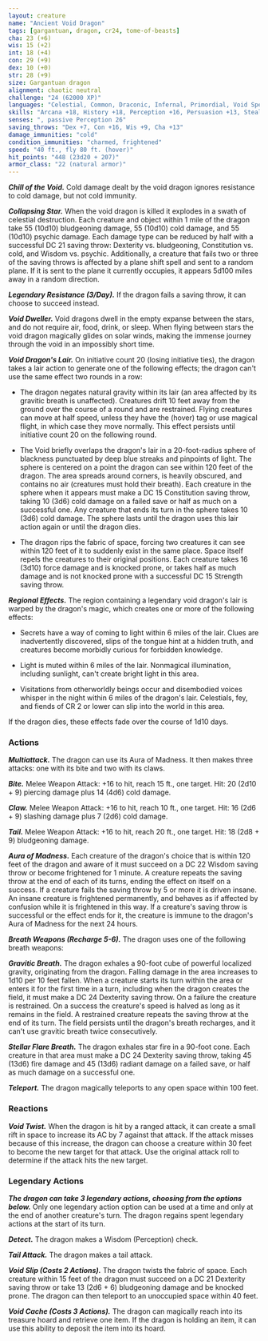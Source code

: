 ```yaml
---
layout: creature
name: "Ancient Void Dragon"
tags: [gargantuan, dragon, cr24, tome-of-beasts]
cha: 23 (+6)
wis: 15 (+2)
int: 18 (+4)
con: 29 (+9)
dex: 10 (+0)
str: 28 (+9)
size: Gargantuan dragon
alignment: chaotic neutral
challenge: "24 (62000 XP)"
languages: "Celestial, Common, Draconic, Infernal, Primordial, Void Speech"
skills: "Arcana +18, History +18, Perception +16, Persuasion +13, Stealth +7"
senses: ", passive Perception 26"
saving_throws: "Dex +7, Con +16, Wis +9, Cha +13"
damage_immunities: "cold"
condition_immunities: "charmed, frightened"
speed: "40 ft., fly 80 ft. (hover)"
hit_points: "448 (23d20 + 207)"
armor_class: "22 (natural armor)"
---
```


***Chill of the Void.*** Cold damage dealt by the void dragon ignores resistance to cold damage, but not cold immunity.

***Collapsing Star.*** When the void dragon is killed it explodes in a swath of celestial destruction. Each creature and object within 1 mile of the dragon take 55 (10d10) bludgeoning damage, 55 (10d10) cold damage, and 55 (10d10) psychic damage. Each damage type can be reduced by half with a successful DC 21 saving throw: Dexterity vs. bludgeoning, Constitution vs. cold, and Wisdom vs. psychic. Additionally, a creature that fails two or three of the saving throws is affected by a plane shift spell and sent to a random plane. If it is sent to the plane it currently occupies, it appears 5d100 miles away in a random direction.

***Legendary Resistance (3/Day).*** If the dragon fails a saving throw, it can choose to succeed instead.

***Void Dweller.*** Void dragons dwell in the empty expanse between the stars, and do not require air, food, drink, or sleep. When flying between stars the void dragon magically glides on solar winds, making the immense journey through the void in an impossibly short time.

***Void Dragon's Lair.*** On initiative count 20 (losing initiative ties), the dragon takes a lair action to generate one of the following effects; the dragon can't use the same effect two rounds in a row:

- The dragon negates natural gravity within its lair (an area affected by its gravitic breath is unaffected). Creatures drift 10 feet away from the ground over the course of a round and are restrained. Flying creatures can move at half speed, unless they have the (hover) tag or use magical flight, in which case they move normally. This effect persists until initiative count 20 on the following round.

- The Void briefly overlaps the dragon's lair in a 20-foot-radius sphere of blackness punctuated by deep blue streaks and pinpoints of light. The sphere is centered on a point the dragon can see within 120 feet of the dragon. The area spreads around corners, is heavily obscured, and contains no air (creatures must hold their breath). Each creature in the sphere when it appears must make a DC 15 Constitution saving throw, taking 10 (3d6) cold damage on a failed save or half as much on a successful one. Any creature that ends its turn in the sphere takes 10 (3d6) cold damage. The sphere lasts until the dragon uses this lair action again or until the dragon dies.

- The dragon rips the fabric of space, forcing two creatures it can see within 120 feet of it to suddenly exist in the same place. Space itself repels the creatures to their original positions. Each creature takes 16 (3d10) force damage and is knocked prone, or takes half as much damage and is not knocked prone with a successful DC 15 Strength saving throw.

***Regional Effects.*** The region containing a legendary void dragon's lair is warped by the dragon's magic, which creates one or more of the following effects:

- Secrets have a way of coming to light within 6 miles of the lair. Clues are inadvertently discovered, slips of the tongue hint at a hidden truth, and creatures become morbidly curious for forbidden knowledge.

- Light is muted within 6 miles of the lair. Nonmagical illumination, including sunlight, can't create bright light in this area.

- Visitations from otherworldly beings occur and disembodied voices whisper in the night within 6 miles of the dragon's lair. Celestials, fey, and fiends of CR 2 or lower can slip into the world in this area.

If the dragon dies, these effects fade over the course of 1d10 days.

### Actions

***Multiattack.*** The dragon can use its Aura of Madness. It then makes three attacks: one with its bite and two with its claws.

***Bite.*** Melee Weapon Attack: +16 to hit, reach 15 ft., one target. Hit: 20 (2d10 + 9) piercing damage plus 14 (4d6) cold damage.

***Claw.*** Melee Weapon Attack: +16 to hit, reach 10 ft., one target. Hit: 16 (2d6 + 9) slashing damage plus 7 (2d6) cold damage.

***Tail.*** Melee Weapon Attack: +16 to hit, reach 20 ft., one target. Hit: 18 (2d8 + 9) bludgeoning damage.

***Aura of Madness.*** Each creature of the dragon's choice that is within 120 feet of the dragon and aware of it must succeed on a DC 22 Wisdom saving throw or become frightened for 1 minute. A creature repeats the saving throw at the end of each of its turns, ending the effect on itself on a success. If a creature fails the saving throw by 5 or more it is driven insane. An insane creature is frightened permanently, and behaves as if affected by confusion while it is frightened in this way. If a creature's saving throw is successful or the effect ends for it, the creature is immune to the dragon's Aura of Madness for the next 24 hours.

***Breath Weapons (Recharge 5-6).*** The dragon uses one of the following breath weapons:

***Gravitic Breath.*** The dragon exhales a 90-foot cube of powerful localized gravity, originating from the dragon. Falling damage in the area increases to 1d10 per 10 feet fallen. When a creature starts its turn within the area or enters it for the first time in a turn, including when the dragon creates the field, it must make a DC 24 Dexterity saving throw. On a failure the creature is restrained. On a success the creature's speed is halved as long as it remains in the field. A restrained creature repeats the saving throw at the end of its turn. The field persists until the dragon's breath recharges, and it can't use gravitic breath twice consecutively.

***Stellar Flare Breath.*** The dragon exhales star fire in a 90-foot cone. Each creature in that area must make a DC 24 Dexterity saving throw, taking 45 (13d6) fire damage and 45 (13d6) radiant damage on a failed save, or half as much damage on a successful one.

***Teleport.*** The dragon magically teleports to any open space within 100 feet.

### Reactions

***Void Twist.*** When the dragon is hit by a ranged attack, it can create a small rift in space to increase its AC by 7 against that attack. If the attack misses because of this increase, the dragon can choose a creature within 30 feet to become the new target for that attack. Use the original attack roll to determine if the attack hits the new target.

### Legendary Actions

***The dragon can take 3 legendary actions, choosing from the options below.*** Only one legendary action option can be used at a time and only at the end of another creature's turn. The dragon regains spent legendary actions at the start of its turn.

***Detect.*** The dragon makes a Wisdom (Perception) check.

***Tail Attack.*** The dragon makes a tail attack.

***Void Slip (Costs 2 Actions).*** The dragon twists the fabric of space. Each creature within 15 feet of the dragon must succeed on a DC 21 Dexterity saving throw or take 13 (2d6 + 6) bludgeoning damage and be knocked prone. The dragon can then teleport to an unoccupied space within 40 feet.

***Void Cache (Costs 3 Actions).*** The dragon can magically reach into its treasure hoard and retrieve one item. If the dragon is holding an item, it can use this ability to deposit the item into its hoard.

